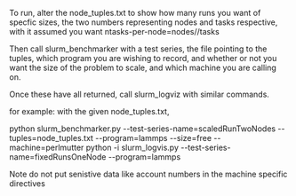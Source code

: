 To run, alter the node_tuples.txt to show how many runs you want of specfic sizes, the two numbers representing nodes and tasks respective, with it assumed you want ntasks-per-node=nodes//tasks

Then call slurm_benchmarker with a test series, the file pointing to the tuples, which program you are wishing to record, and whether or not you want the size of the problem to scale, and which machine you are calling on. 

Once these have all returned, call slurm_logviz with similar commands.

for example:
with the given node_tuples.txt,

python slurm_benchmarker.py --test-series-name=scaledRunTwoNodes --tuples=node_tuples.txt --program=lammps --size=free --machine=perlmutter
python -i slurm_logvis.py --test-series-name=fixedRunsOneNode --program=lammps 


Note do not put senistive data like account numbers in the machine specific directives



